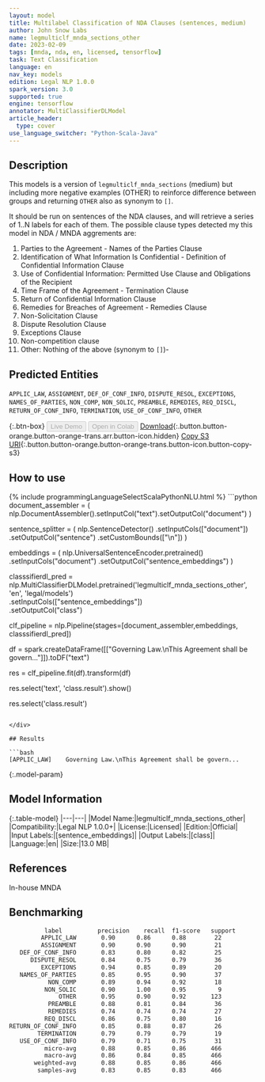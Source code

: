 ```yaml
---
layout: model
title: Multilabel Classification of NDA Clauses (sentences, medium)
author: John Snow Labs
name: legmulticlf_mnda_sections_other
date: 2023-02-09
tags: [mnda, nda, en, licensed, tensorflow]
task: Text Classification
language: en
nav_key: models
edition: Legal NLP 1.0.0
spark_version: 3.0
supported: true
engine: tensorflow
annotator: MultiClassifierDLModel
article_header:
  type: cover
use_language_switcher: "Python-Scala-Java"
---
```


## Description

This models is a version of `legmulticlf_mnda_sections` (medium) but including more negative examples (OTHER) to reinforce difference between groups and returning `OTHER` also as synonym to `[]`.

It should be run on sentences of the NDA clauses, and will retrieve a series of 1..N labels for each of them. The possible clause types detected my this model in NDA / MNDA aggrements are:

1. Parties to the Agreement - Names of the Parties Clause  
2. Identification of What Information Is Confidential - Definition of Confidential Information Clause
3. Use of Confidential Information: Permitted Use Clause and Obligations of the Recipient
4. Time Frame of the Agreement - Termination Clause  
5. Return of Confidential Information Clause 
6. Remedies for Breaches of Agreement - Remedies Clause 
7. Non-Solicitation Clause
8. Dispute Resolution Clause  
9. Exceptions Clause  
10. Non-competition clause
11. Other: Nothing of the above (synonym to `[]`)-

## Predicted Entities

`APPLIC_LAW`, `ASSIGNMENT`, `DEF_OF_CONF_INFO`, `DISPUTE_RESOL`, `EXCEPTIONS`, `NAMES_OF_PARTIES`, `NON_COMP`, `NON_SOLIC`, `PREAMBLE`, `REMEDIES`, `REQ_DISCL`, `RETURN_OF_CONF_INFO`, `TERMINATION`, `USE_OF_CONF_INFO`, `OTHER`

{:.btn-box}
<button class="button button-orange" disabled>Live Demo</button>
<button class="button button-orange" disabled>Open in Colab</button>
[Download](https://s3.amazonaws.com/auxdata.johnsnowlabs.com/legal/models/legmulticlf_mnda_sections_other_en_1.0.0_3.0_1675938628942.zip){:.button.button-orange.button-orange-trans.arr.button-icon.hidden}
[Copy S3 URI](s3://auxdata.johnsnowlabs.com/legal/models/legmulticlf_mnda_sections_other_en_1.0.0_3.0_1675938628942.zip){:.button.button-orange.button-orange-trans.button-icon.button-copy-s3}

## How to use



<div class="tabs-box" markdown="1">
{% include programmingLanguageSelectScalaPythonNLU.html %}
```python
document_assembler = (
    nlp.DocumentAssembler().setInputCol("text").setOutputCol("document")
)

sentence_splitter = (
    nlp.SentenceDetector()
    .setInputCols(["document"])
    .setOutputCol("sentence")
    .setCustomBounds(["\n"])
)

embeddings = (
    nlp.UniversalSentenceEncoder.pretrained()
    .setInputCols("document")
    .setOutputCol("sentence_embeddings")
)

classsifierdl_pred = nlp.MultiClassifierDLModel.pretrained('legmulticlf_mnda_sections_other', 'en', 'legal/models')\
    .setInputCols(["sentence_embeddings"])\
    .setOutputCol("class")

clf_pipeline = nlp.Pipeline(stages=[document_assembler,embeddings, classsifierdl_pred])

df = spark.createDataFrame([["Governing Law.\nThis Agreement shall be govern..."]]).toDF("text")

res = clf_pipeline.fit(df).transform(df)

res.select('text', 'class.result').show()

res.select('class.result')
```

</div>

## Results

```bash
[APPLIC_LAW]	Governing Law.\nThis Agreement shall be govern...
```

{:.model-param}
## Model Information

{:.table-model}
|---|---|
|Model Name:|legmulticlf_mnda_sections_other|
|Compatibility:|Legal NLP 1.0.0+|
|License:|Licensed|
|Edition:|Official|
|Input Labels:|[sentence_embeddings]|
|Output Labels:|[class]|
|Language:|en|
|Size:|13.0 MB|

## References

In-house MNDA

## Benchmarking

```bash
          label          precision    recall  f1-score   support
         APPLIC_LAW       0.90      0.86      0.88        22
         ASSIGNMENT       0.90      0.90      0.90        21
   DEF_OF_CONF_INFO       0.83      0.80      0.82        25
      DISPUTE_RESOL       0.84      0.75      0.79        36
         EXCEPTIONS       0.94      0.85      0.89        20
   NAMES_OF_PARTIES       0.85      0.95      0.90        37
           NON_COMP       0.89      0.94      0.92        18
          NON_SOLIC       0.90      1.00      0.95         9
              OTHER       0.95      0.90      0.92       123
           PREAMBLE       0.88      0.81      0.84        36
           REMEDIES       0.74      0.74      0.74        27
          REQ_DISCL       0.86      0.75      0.80        16
RETURN_OF_CONF_INFO       0.85      0.88      0.87        26
        TERMINATION       0.79      0.79      0.79        19
   USE_OF_CONF_INFO       0.79      0.71      0.75        31
          micro-avg       0.88      0.85      0.86       466
          macro-avg       0.86      0.84      0.85       466
       weighted-avg       0.88      0.85      0.86       466
        samples-avg       0.83      0.85      0.83       466
```

